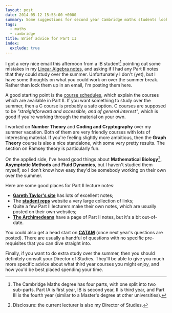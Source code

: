 ```yaml
---
layout: post
date: 2014-05-12 15:53:00 +0000
summary: Some suggestions for second year Cambridge maths students looking for workover the summer.
tags:
  - maths
  - cambridge
title: Brief advice for Part II
index:
  exclude: true
---
```


I got a very nice email this afternoon from a IB student[^1] pointing out some mistakes in my [Linear Algebra notes][linalg], and asking if I had any Part II notes that they could study over the summer. Unfortunately I don't (yet), but I have some thoughts on what you could work on over the summer break. Rather than lock them up in an email, I'm posting them here.

A good starting point is the [course schedules][sched], which explain the courses which are available in Part II. If you want something to study over the summer, then a C&nbsp;course is probably a safe option. C&nbsp;courses are supposed to be *"straightforward and accessible, and of general interest"*, which is good if you're working through the material on your own.

I worked on **Number Theory** and **Coding and Cryptography** over my summer vacation. Both of them are very friendly courses with lots of interesting material. If you're feeling slightly more ambitious, then the **Graph Theory** course is also a nice standalone, with some very pretty results. The section on Ramsey theory is particularly fun.

On the applied side, I've heard good things about **Mathematical Biology**[^2], **Asymptotic Methods** and **Fluid Dynamics**, but I haven't studied them myself, so I don't know how easy they'd be somebody working on their own over the summer.

Here are some good places for Part II lecture notes:

* [**Gareth Taylor's site**][gareth] has lots of excellent notes;
* The [**student reps**](http://www.maths.cam.ac.uk/studentreps/tripos.html) website a very large collection of links;
* Quite a few Part II lecturers make their own notes, which are usually posted on their own websites;
* [**The Archimedeans**][archim] have a page of Part II notes, but it's a bit out-of-date.

You could also get a head start on [**CATAM**][catam] (once next year's questions are posted). There are usually a handful of questions with no specific pre-requisites that you can dive straight into.

Finally, if you want to do extra study over the summer, then you should definitely consult your Director of Studies. They'll be able to give you much more specific advice about what third year courses you might enjoy, and how you'd be best placed spending your time.

[^1]: The Cambridge Maths degree has four parts, with one split into two sub-parts. Part IA is first year, IB is second year, II is third year, and Part III is the fourth year (similar to a Master's degree at other universities).

[^2]: Disclosure: the current lecturer is also my Director of Studies.

[linalg]: http://alexwlchan.net/maths/

[gareth]: http://tartarus.org/gareth/maths/notes/
[sched]: http://www.maths.cam.ac.uk/undergrad/course/schedules.pdf
[archim]: http://www.archim.org.uk/lecturenotes_ii.php
[catam]: http://www.maths.cam.ac.uk/undergrad/catam/II/
